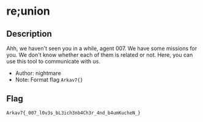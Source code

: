 # re;union
## Description
Ahh, we haven't seen you in a while, agent 007. We have some missions for you.
We don't know whether each of them is related or not. Here, you can use this
tool to communicate with us.

- Author: nightmare
- Note: Format flag `Arkav7{}`

## Flag
`Arkav7{_007_l0v3s_bL3ich3nb4Ch3r_4nd_b4umKucheN_}`
